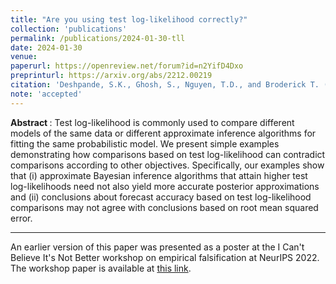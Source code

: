 ```yaml
---
title: "Are you using test log-likelihood correctly?"
collection: 'publications'
permalink: /publications/2024-01-30-tll
date: 2024-01-30
venue:
paperurl: https://openreview.net/forum?id=n2YifD4Dxo
preprinturl: https://arxiv.org/abs/2212.00219
citation: 'Deshpande, S.K., Ghosh, S., Nguyen, T.D., and Broderick T. (2024). &quot;Are you using test log-likelihood correctly?&quot; <i>Transactions on Machine Learning Research</i>'
note: 'accepted'
---
```


<b> Abstract </b> : 
Test log-likelihood is commonly used to compare different models of the same data or different approximate inference algorithms for fitting the same probabilistic model. We present simple examples demonstrating how comparisons based on test log-likelihood can contradict comparisons according to other objectives. Specifically, our examples show that (i) approximate Bayesian inference algorithms that attain higher test log-likelihoods need not also yield more accurate posterior approximations and (ii) conclusions about forecast accuracy based on test log-likelihood comparisons may not agree with conclusions based on root mean squared error.

---

An earlier version of this paper was presented as a poster at the I Can't Believe It's Not Better workshop on empirical falsification at NeurIPS 2022. The workshop paper is available at [this link](https://sites.google.com/view/icbinb-2022/papers?authuser=0).


